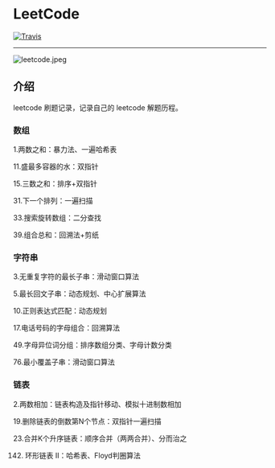 # LeetCode
[![Travis](https://img.shields.io/badge/language-C%23-green.svg)]()

---
![leetcode.jpeg](https://tva1.sinaimg.cn/large/007S8ZIlly1ghluelm27rj30dw0780sm.jpg)

## 介绍

leetcode 刷题记录，记录自己的 leetcode 解题历程。

### 数组
1.两数之和：暴力法、一遍哈希表

11.盛最多容器的水：双指针

15.三数之和：排序+双指针

31.下一个排列：一遍扫描

33.搜索旋转数组：二分查找

39.组合总和：回溯法+剪纸

### 字符串
3.无重复字符的最长子串：滑动窗口算法

5.最长回文子串：动态规划、中心扩展算法

10.正则表达式匹配：动态规划

17.电话号码的字母组合：回溯算法

49.字母异位词分组：排序数组分类、字母计数分类

76.最小覆盖子串：滑动窗口算法

### 链表

2.两数相加：链表构造及指针移动、模拟十进制数相加

19.删除链表的倒数第N个节点：双指针一遍扫描

23.合并K个升序链表：顺序合并（两两合并）、分而治之

142. 环形链表 II：哈希表、Floyd判圈算法